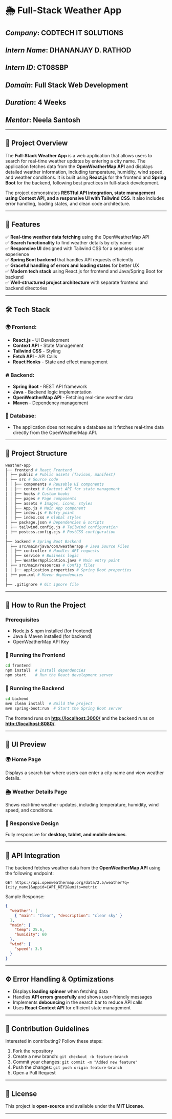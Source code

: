 # 🌦️ Full-Stack Weather App

## *Company*: CODTECH IT SOLUTIONS

## *Intern Name*: DHANANJAY D. RATHOD

## *Intern ID*: CT08SBP

## *Domain*: Full Stack Web Development

## *Duration*: 4 Weeks

## *Mentor*: Neela Santosh

---

## 📌 Project Overview

The **Full-Stack Weather App** is a web application that allows users to search for real-time weather updates by entering a city name. The application fetches data from the **OpenWeatherMap API** and displays detailed weather information, including temperature, humidity, wind speed, and weather conditions. It is built using **React.js** for the frontend and **Spring Boot** for the backend, following best practices in full-stack development.

The project demonstrates **RESTful API integration, state management using Context API, and a responsive UI with Tailwind CSS**. It also includes error handling, loading states, and clean code architecture.

---

## 🚀 Features

✅ **Real-time weather data fetching** using the OpenWeatherMap API\
✅ **Search functionality** to find weather details by city name\
✅ **Responsive UI** designed with Tailwind CSS for a seamless user experience\
✅ **Spring Boot backend** that handles API requests efficiently\
✅ **Graceful handling of errors and loading states** for better UX\
✅ **Modern tech stack** using React.js for frontend and Java/Spring Boot for backend\
✅ **Well-structured project architecture** with separate frontend and backend directories

---

## 🛠️ Tech Stack

### 🌍 Frontend:

- **React.js** - UI Development
- **Context API** - State Management
- **Tailwind CSS** - Styling
- **Fetch API** - API Calls
- **React Hooks** - State and effect management

### 🔥 Backend:

- **Spring Boot** - REST API framework
- **Java** - Backend logic implementation
- **OpenWeatherMap API** - Fetching real-time weather data
- **Maven** - Dependency management

### 💾 Database:

- The application does not require a database as it fetches real-time data directly from the OpenWeatherMap API.

---

## 📂 Project Structure

```bash
weather-app
├── frontend # React Frontend
│ ├── public # Public assets (favicon, manifest)
│ ├── src # Source code
│ │ ├── components # Reusable UI components
│ │ ├── context # Context API for state management
│ │ ├── hooks # Custom hooks
│ │ ├── pages # Page components
│ │ ├── assets # Images, icons, styles
│ │ ├── App.js # Main App component
│ │ ├── index.js # Entry point
│ │ ├── index.css # Global styles
│ ├── package.json # Dependencies & scripts
│ ├── tailwind.config.js # Tailwind configuration
│ ├── postcss.config.cjs # PostCSS configuration
│
├── backend # Spring Boot Backend
│ ├── src/main/java/com/weatherapp # Java Source Files
│ │ ├── controller # Handles API requests
│ │ ├── service # Business logic
│ │ ├── WeatherApplication.java # Main entry point
│ ├── src/main/resources # Config files
│ │ ├── application.properties # Spring Boot properties
│ ├── pom.xml # Maven dependencies
│
├── .gitignore # Git ignore file
```

---

## 📜 How to Run the Project

### Prerequisites

- Node.js & npm installed (for frontend)
- Java & Maven installed (for backend)
- OpenWeatherMap API Key

### 🚀 Running the Frontend

```bash
cd frontend
npm install  # Install dependencies
npm start    # Run the React development server
```

### 🚀 Running the Backend

```bash
cd backend
mvn clean install  # Build the project
mvn spring-boot:run  # Start the Spring Boot server
```

The frontend runs on [**http://localhost:3000/**](http://localhost:3000/) and the backend runs on [**http://localhost:8080/**](http://localhost:8080/).

---

## 🎨 UI Preview

### 🌍 Home Page

Displays a search bar where users can enter a city name and view weather details.

### 🌦️ Weather Details Page

Shows real-time weather updates, including temperature, humidity, wind speed, and conditions.

### 📱 Responsive Design

Fully responsive for **desktop, tablet, and mobile devices**.

---

## 🔗 API Integration

The backend fetches weather data from the **OpenWeatherMap API** using the following endpoint:

```http
GET https://api.openweathermap.org/data/2.5/weather?q={city_name}&appid={API_KEY}&units=metric
```

Sample Response:

```json
{
  "weather": [
    { "main": "Clear", "description": "clear sky" }
  ],
  "main": {
    "temp": 25.6,
    "humidity": 60
  },
  "wind": {
    "speed": 3.5
  }
}
```

---

## ⚙️ Error Handling & Optimizations

- Displays **loading spinner** when fetching data
- Handles **API errors gracefully** and shows user-friendly messages
- Implements **debouncing** in the search bar to reduce API calls
- Uses **React Context API** for efficient state management

---

## 🤝 Contribution Guidelines

Interested in contributing? Follow these steps:

1. Fork the repository
2. Create a new branch: `git checkout -b feature-branch`
3. Commit your changes: `git commit -m "Added new feature"`
4. Push the changes: `git push origin feature-branch`
5. Open a Pull Request

---

## 📜 License

This project is **open-source** and available under the **MIT License**.

---
